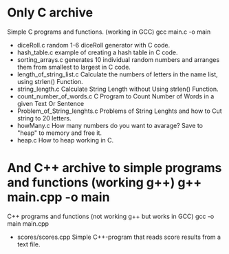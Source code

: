 # Only C archive

Simple C programs and functions. (working in GCC) gcc main.c -o main

* diceRoll.c random 1-6 diceRoll generator with C code. 
* hash_table.c example of creating a hash table in C code.
* sorting_arrays.c generates 10 individual random numbers and arranges them from smallest to largest in C code.
* length_of_string_list.c Calculate the numbers of letters in the name list, using strlen() Function.
* string_length.c Calculate String Length without Using strlen() Function.
* count_number_of_words.c C Program to Count Number of Words in a given Text Or Sentence
* Problem_of_String_lenghts.c Problems of String Lenghts and how to Cut string to 20 letters.
* howMany.c How many numbers do you want to avarage? Save to "heap" to memory and free it.
* heap.c How to heap working in C.

# And C++ archive to simple programs and functions (working g++) g++ main.cpp -o main
C++ programs and functions (not working g++ but works in GCC) gcc -o main main.cpp
* scores/scores.cpp Simple C++-program that reads score results from a text file.
